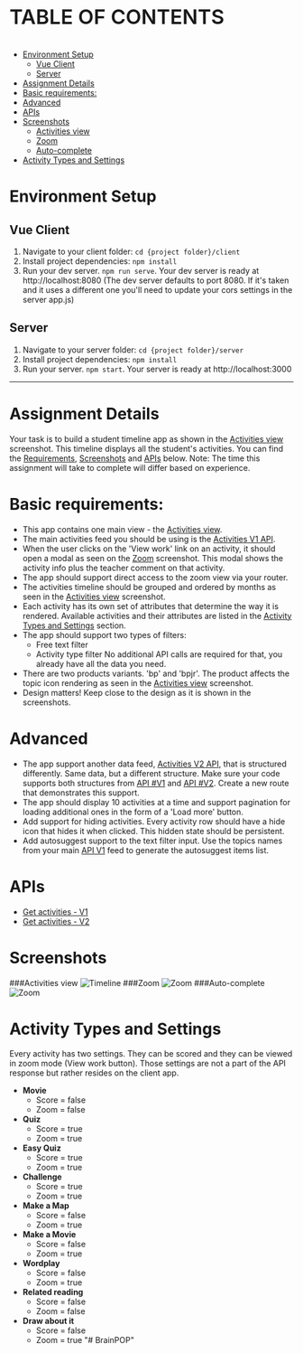 <p style="font-weight:600; font-size:36px">TABLE OF CONTENTS</P>

<!-- @import "[TOC]" {cmd="toc" depthFrom=1 depthTo=6 orderedList=false} -->

<!-- code_chunk_output -->

- [Environment Setup](#environment-setup)
  - [Vue Client](#vue-client)
  - [Server](#server)
- [Assignment Details](#assignment-details)
- [Basic requirements:](#basic-requirements)
- [Advanced](#advanced)
- [APIs](#apis)
- [Screenshots](#screenshots)
  - [Activities view](#activities-view)
  - [Zoom](#zoom)
  - [Auto-complete](#auto-complete)
- [Activity Types and Settings](#activity-types-and-settings)

<!-- /code_chunk_output -->

# Environment Setup

## Vue Client

1. Navigate to your client folder: `cd {project folder}/client`
2. Install project dependencies: `npm install`
3. Run your dev server. `npm run serve`. Your dev server is ready at http://localhost:8080
   (The dev server defaults to port 8080. If it's taken and it uses a different one you'll need to update your cors settings in the server app.js)

## Server

1. Navigate to your server folder: `cd {project folder}/server`
2. Install project dependencies: `npm install`
3. Run your server. `npm start`. Your server is ready at http://localhost:3000

---

# Assignment Details

Your task is to build a student timeline app as shown in the [Activities view](#activities-view) screenshot. This timeline displays all the student's activities.
You can find the [Requirements](#requirements-guides), [Screenshots](#screenshots) and [APIs](#apis) below.
Note: The time this assignment will take to complete will differ based on experience.

# Basic requirements:

- This app contains one main view - the [Activities view](#activities-view).
- The main activities feed you should be using is the [Activities V1 API](#apis).
- When the user clicks on the 'View work' link on an activity, it should open a modal as seen on the [Zoom](#zoom) screenshot. This modal shows the activity info plus the teacher comment on that activity.
- The app should support direct access to the zoom view via your router.
- The activities timeline should be grouped and ordered by months as seen in the [Activities view](#activities-view) screenshot.
- Each activity has its own set of attributes that determine the way it is rendered. Available activities and their attributes are listed in the [Activity Types and Settings](#activity-types-and-settings) section.
- The app should support two types of filters:
  - Free text filter
  - Activity type filter
    No additional API calls are required for that, you already have all the data you need.
- There are two products variants. 'bp' and 'bpjr'. The product affects the topic icon rendering as seen in the [Activities view](#activities-view) screenshot.
- Design matters! Keep close to the design as it is shown in the screenshots.

# Advanced

- The app support another data feed, [Activities V2 API](#apis), that is structured differently. Same data, but a different structure. Make sure your code supports both structures from [API #V1](#apis) and [API #V2](#apis). Create a new route that demonstrates this support.
- The app should display 10 activities at a time and support pagination for loading additional ones in the form of a 'Load more' button.
- Add support for hiding activities. Every activity row should have a hide icon that hides it when clicked. This hidden state should be persistent.
- Add autosuggest support to the text filter input.
  Use the topics names from your main [API V1](#apis) feed to generate the autosuggest items list.

# APIs

- [Get activities - V1](http://localhost:3000/activities/v1)
- [Get activities - V2](http://localhost:3000/activities/v2)

# Screenshots

###Activities view
![Timeline](assets/timeline.jpg)
###Zoom
![Zoom](assets/zoom.jpg)
###Auto-complete
![Zoom](assets/autocomplete.jpg)

# Activity Types and Settings

Every activity has two settings. They can be scored and they can be viewed in zoom mode (View work button). Those settings are not a part of the API response but rather resides on the client app.

- **Movie**
  - Score = false
  - Zoom = false
- **Quiz**
  - Score = true
  - Zoom = true
- **Easy Quiz**
  - Score = true
  - Zoom = true
- **Challenge**
  - Score = true
  - Zoom = true
- **Make a Map**
  - Score = false
  - Zoom = true
- **Make a Movie**
  - Score = false
  - Zoom = true
- **Wordplay**
  - Score = false
  - Zoom = true
- **Related reading**
  - Score = false
  - Zoom = false
- **Draw about it**
  - Score = false
  - Zoom = true
"# BrainPOP" 

